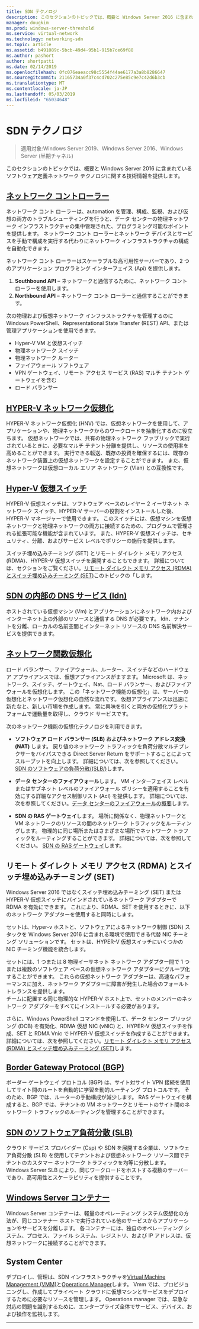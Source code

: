 ```yaml
---
title: SDN テクノロジ
description: このセクションのトピックでは、概要と Windows Server 2016 に含まれているソフトウェア定義ネットワーク テクノロジに関する技術情報を提供します。
manager: dougkim
ms.prod: windows-server-threshold
ms.service: virtual-network
ms.technology: networking-sdn
ms.topic: article
ms.assetid: b491089c-5bcb-49d4-95b1-915b7ce69f88
ms.author: pashort
author: shortpatti
ms.date: 02/14/2019
ms.openlocfilehash: 0fc076eaeacc98c5554f44ae6177a3a8b8286647
ms.sourcegitcommit: 21165734a0f37c4cd702c275e85c9e7c42d6b3cb
ms.translationtype: MT
ms.contentlocale: ja-JP
ms.lasthandoff: 05/03/2019
ms.locfileid: "65034648"
---
```

# <a name="sdn-technologies"></a>SDN テクノロジ

>適用対象:Windows Server 2019、Windows Server 2016、Windows Server (半期チャネル)

このセクションのトピックでは、概要と Windows Server 2016 に含まれているソフトウェア定義ネットワーク テクノロジに関する技術情報を提供します。  

## <a name="network-controllernetwork-controllernetwork-controllermd"></a>[ネットワーク コントローラー](network-controller/Network-Controller.md)

ネットワーク コント ローラーは、automation を管理、構成、監視、および仮想の両方のトラブルシューティングを行うと、データ センターの物理ネットワーク インフラストラクチャの集中管理された、プログラミング可能なポイントを提供します。 ネットワーク コント ローラーとネットワーク デバイスとサービスを手動で構成を実行する代わりにネットワーク インフラストラクチャの構成を自動化できます。 

ネットワーク コント ローラーはスケーラブルな高可用性サーバーであり、2 つのアプリケーション プログラミング インターフェイス (Api) を提供します。

1. **Southbound API** – ネットワークと通信するために、ネットワーク コント ローラーを使用します。
2. **Northbound API** – ネットワーク コント ローラーと通信することができます。

次の物理および仮想ネットワーク インフラストラクチャを管理するのに Windows PowerShell、Representational State Transfer (REST) API、または管理アプリケーションを使用できます。

- Hyper-V VM と仮想スイッチ 
- 物理ネットワーク スイッチ 
- 物理ネットワーク ルーター 
- ファイアウォール ソフトウェア 
- VPN ゲートウェイ、リモート アクセス サービス (RAS) マルチ テナント ゲートウェイを含む 
- ロード バランサー 
  
## <a name="hyper-v-network-virtualizationhyper-v-network-virtualizationhyper-v-network-virtualizationmd"></a>[HYPER-V ネットワーク仮想化](hyper-v-network-virtualization/Hyper-V-Network-Virtualization.md)

HYPER-V ネットワーク仮想化 (HNV) では、仮想ネットワークを使用して、アプリケーションや、物理ネットワークからのワークロードを抽象化するのに役立ちます。 仮想ネットワークでは、共有の物理ネットワーク ファブリックで実行されているときに、必要なマルチ テナント分離を提供し、リソースの使用率を高めることができます。 実行できる転送、既存の投資を確保するには、既存のネットワーク装置上の仮想ネットワークを設定することができます。 また、仮想ネットワークは仮想ローカル エリア ネットワーク (Vlan) との互換性です。
  
## <a name="hyper-v-virtual-switchvirtualizationhyper-v-virtual-switchhyper-v-virtual-switchmd"></a>[Hyper-V 仮想スイッチ](../../../virtualization/hyper-v-virtual-switch/Hyper-V-Virtual-Switch.md) 

HYPER-V 仮想スイッチは、ソフトウェア ベースのレイヤー 2 イーサネット ネットワーク スイッチ、HYPER-V サーバーの役割をインストールした後、HYPER-V マネージャーで使用できます。 このスイッチには、仮想マシンを仮想ネットワークと物理ネットワークの両方に接続するための、プログラムで管理される拡張可能な機能が含まれています。 また、HYPER-V 仮想スイッチは、セキュリティ、分離、およびサービス レベルでポリシーの施行を提供します。
  
スイッチ埋め込みチーミング (SET) とリモート ダイレクト メモリ アクセス (RDMA)、HYPER-V 仮想スイッチを展開することもできます。 詳細については、セクションをご覧ください。[リモート ダイレクト メモリ アクセス (RDMA) とスイッチ埋め込みチーミング (SET)](#remote-direct-memory-access-rdma-and-switch-embedded-teaming-set)このトピックの「します。

## <a name="internal-dns-service-idns-for-sdnidns-for-sdnmd"></a>[SDN の内部の DNS サービス (Idn)](Idns-for-Sdn.md)

ホストされている仮想マシン (Vm) とアプリケーションにネットワーク内およびインターネット上の外部のリソースと通信する DNS が必要です。 Idn、テナントを分離、ローカルの名前空間とインターネット リソースの DNS 名前解決サービスを提供できます。 
  
## <a name="network-function-virtualizationnetwork-function-virtualizationnetwork-function-virtualizationmd"></a>[ネットワーク関数仮想化](network-function-virtualization/Network-Function-Virtualization.md)

ロード バランサー、ファイアウォール、ルーター、スイッチなどのハードウェア アプライアンスでは、仮想アプライアンスがますます。 Microsoft は、ネットワーク、スイッチ、ゲートウェイ、Nat、ロード バランサー、およびファイアウォールを仮想化します。 この「ネットワーク機能の仮想化」は、サーバーの仮想化とネットワーク仮想化の自然な流れです。 仮想アプライアンスは迅速に新たなと、新しい市場を作成します。 常に興味を引くと両方の仮想化プラットフォームで運動量を取得し、クラウド サービスです。 
  
次のネットワーク機能の仮想化テクノロジを利用できます。  
  
-   **ソフトウェア ロード バランサー (SLB) およびネットワーク アドレス変換 (NAT)** します。 戻り値のネットワーク トラフィックを負荷分散マルチプレクサーをバイパスできる Direct Server Return をサポートすることによってスループットを向上します。 詳細については、次を参照してください。 [SDN のソフトウェアの負荷分散/(SLB/)](network-function-virtualization/software-load-balancing-for-sdn.md)します。
  
-   **データ センターのファイアウォール**します。 VM インターフェイス レベルまたはサブネット レベルのファイアウォール ポリシーを適用することを有効にする詳細なアクセス制御リスト (Acl) を提供します。 詳細については、次を参照してください。[データ センターのファイアウォールの概要](network-function-virtualization/Datacenter-Firewall-Overview.md)します。
  
-   **SDN の RAS ゲートウェイ**します。 場所に関係なく、物理ネットワークと VM ネットワークのリソースの間のネットワーク トラフィックをルーティングします。 物理的に同じ場所またはさまざまな場所でネットワーク トラフィックをルーティングすることができます。 詳細については、次を参照してください。 [SDN の RAS ゲートウェイ](network-function-virtualization/RAS-Gateway-for-SDN.md)します。

## <a name="remote-direct-memory-access-rdma-and-switch-embedded-teaming-set"></a>リモート ダイレクト メモリ アクセス (RDMA) とスイッチ埋め込みチーミング (SET)  
Windows Server 2016 ではなくスイッチ埋め込みチーミング (SET) または HYPER-V 仮想スイッチにバインドされているネットワーク アダプターで RDMA を有効にできます。 これにより、RDMA、SET を使用するときに、以下のネットワーク アダプターを使用すると同時にします。  
  
セットは、Hyper-v ホストと、ソフトウェアによるネットワーク制御 (SDN) スタックを Windows Server 2016 に含まれる環境で使用できる代替 NIC チーミング ソリューションです。 セットは、HYPER-V 仮想スイッチにいくつかの NIC チーミング機能を統合します。  
  
セットには、1 つまたは 8 物理イーサネット ネットワーク アダプター間で 1 つまたは複数のソフトウェア ベースの仮想ネットワーク アダプターにグループ化することができます。 これらの仮想ネットワーク アダプターは、高速なパフォーマンスに加え、ネットワーク アダプターに障害が発生した場合のフォールト トレランスを提供します。  
チームに配置する同じ物理的な HYPER-V ホスト上で、セットのメンバーのネットワーク アダプターをすべてにインストールする必要があります。  
  
さらに、Windows PowerShell コマンドを使用して、データ センター ブリッジング (DCB) を有効化、RDMA 仮想 NIC (vNIC) と、HYPER-V 仮想スイッチを作成、SET と RDMA Vnic で HYPER-V 仮想スイッチを作成することができます。 詳細については、次を参照してください。[リモート ダイレクト メモリ アクセス (RDMA) とスイッチ埋め込みチーミング (SET)](https://docs.microsoft.com/windows-server/virtualization/hyper-v-virtual-switch/rdma-and-switch-embedded-teaming.md)します。

## <a name="border-gateway-protocol-bgpremoteremote-accessbgpborder-gateway-protocol-bgpmd"></a>[Border Gateway Protocol (BGP)](../../../remote/remote-access/bgp/Border-Gateway-Protocol-BGP.md)
  
ボーダー ゲートウェイ プロトコル (BGP) は、サイト対サイト VPN 接続を使用してサイト間のルートを自動的に学習を動的ルーティング プロトコルです。 そのため、BGP では、ルーターの手動構成が減少します。   RAS ゲートウェイを構成すると、BGP では、テナントの VM ネットワークとリモートのサイト間のネットワーク トラフィックのルーティングを管理することができます。  
  
## <a name="software-load-balancing-slb-for-sdnnetwork-function-virtualizationsoftware-load-balancing-for-sdnmd"></a>[SDN のソフトウェア負荷分散 (SLB)](network-function-virtualization/software-load-balancing-for-sdn.md)
クラウド サービス プロバイダー (Csp) や SDN を展開する企業は、ソフトウェア負荷分散 (SLB) を使用してテナントおよび仮想ネットワーク リソース間でテナントのカスタマー ネットワーク トラフィックを均等に分散します。 Windows Server SLB により、同じワークロードをホストする複数のサーバーであり、高可用性とスケーラビリティを提供することです。 

## <a name="windows-server-containerscontainerscontainer-networking-overviewmd"></a>[Windows Server コンテナー](Containers/Container-networking-overview.md)

Windows Server コンテナーは、軽量のオペレーティング システム仮想化の方法が、同じコンテナー ホストで実行されている他のサービスからアプリケーションやサービスを分離します。 各コンテナーには、独自のオペレーティング システム、プロセス、ファイル システム、レジストリ、および IP アドレスは、仮想ネットワークに接続することができます。 

## <a name="system-center"></a>System Center

デプロイし、管理は、SDN インフラストラクチャを[Virtual Machine Management (VMM)](https://docs.microsoft.com/system-center/vmm/)と[Operations Manager](https://docs.microsoft.com/system-center/scom/)します。 Vmm では、プロビジョニングし、作成してプライベート クラウドに仮想マシンとサービスをデプロイするために必要なリソースを管理します。  Operations manager では、早急な対応の問題を識別するために、エンタープライズ全体でサービス、デバイス、および操作を監視します。 


---